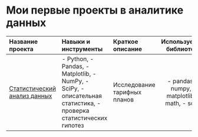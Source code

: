 # Мои первые проекты в аналитике данных


| Название проекта | Навыки и инструменты | Краткое описание | Используемые библиотеки | 
| :---------------------- | :---------------------- | :---------------------- |:----------------------: |
| [Статистический анализ данных](https://github.com/e4poe/first_projects/blob/main/11%20SDA.ipynb)|- Python, - Pandas, - Matplotlib, - NumPy, - SciPy, - описательная статистика, - проверка статистических гипотез| Исследование тарифных планов | - pandas, - numpy, - matplotlib, - math, - scipy|
